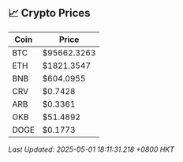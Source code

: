 ## 📈 Crypto Prices

| Coin | Price |
| ---- | ----- |
| BTC | $95662.3263 |
| ETH | $1821.3547 |
| BNB | $604.0955 |
| CRV | $0.7428 |
| ARB | $0.3361 |
| OKB | $51.4892 |
| DOGE | $0.1773 |

_Last Updated: 2025-05-01 18:11:31.218 +0800 HKT_